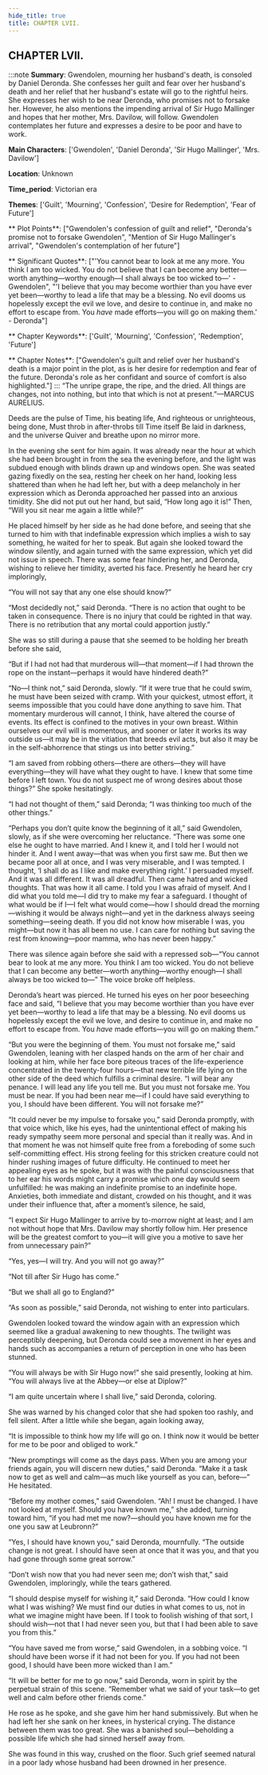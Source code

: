 ```yaml
---
hide_title: true
title: CHAPTER LVII.
---
```

## CHAPTER LVII.
:::note
**Summary**:
Gwendolen, mourning her husband's death, is consoled by Daniel Deronda. She confesses her guilt and fear over her husband's death and her relief that her husband's estate will go to the rightful heirs. She expresses her wish to be near Deronda, who promises not to forsake her. However, he also mentions the impending arrival of Sir Hugo Mallinger and hopes that her mother, Mrs. Davilow, will follow. Gwendolen contemplates her future and expresses a desire to be poor and have to work.

**Main Characters**:
['Gwendolen', 'Daniel Deronda', 'Sir Hugo Mallinger', 'Mrs. Davilow']

**Location**:
Unknown

**Time_period**:
Victorian era

**Themes**:
['Guilt', 'Mourning', 'Confession', 'Desire for Redemption', 'Fear of Future']

** Plot Points**:
["Gwendolen's confession of guilt and relief", "Deronda's promise not to forsake Gwendolen", "Mention of Sir Hugo Mallinger's arrival", "Gwendolen's contemplation of her future"]

** Significant Quotes**:
["'You cannot bear to look at me any more. You think I am too wicked. You do not believe that I can become any better—worth anything—worthy enough—I shall always be too wicked to—' - Gwendolen", "'I believe that you may become worthier than you have ever yet been—worthy to lead a life that may be a blessing. No evil dooms us hopelessly except the evil we love, and desire to continue in, and make no effort to escape from. You _have_ made efforts—you will go on making them.' - Deronda"]

** Chapter Keywords**:
['Guilt', 'Mourning', 'Confession', 'Redemption', 'Future']

** Chapter Notes**:
["Gwendolen's guilt and relief over her husband's death is a major point in the plot, as is her desire for redemption and fear of the future. Deronda's role as her confidant and source of comfort is also highlighted."]
:::
“The unripe grape, the ripe, and the dried. All things are changes, not into nothing, but into that which is not at present.”—MARCUS AURELIUS. 

Deeds are the pulse of Time, his beating life, And righteous or unrighteous, being done, Must throb in after-throbs till Time itself Be laid in darkness, and the universe Quiver and breathe upon no mirror more. 

In the evening she sent for him again. It was already near the hour at which she had been brought in from the sea the evening before, and the light was subdued enough with blinds drawn up and windows open. She was seated gazing fixedly on the sea, resting her cheek on her hand, looking less shattered than when he had left her, but with a deep melancholy in her expression which as Deronda approached her passed into an anxious timidity. She did not put out her hand, but said, “How long ago it is!” Then, “Will you sit near me again a little while?” 

He placed himself by her side as he had done before, and seeing that she turned to him with that indefinable expression which implies a wish to say something, he waited for her to speak. But again she looked toward the window silently, and again turned with the same expression, which yet did not issue in speech. There was some fear hindering her, and Deronda, wishing to relieve her timidity, averted his face. Presently he heard her cry imploringly, 

“You will not say that any one else should know?” 

“Most decidedly not,” said Deronda. “There is no action that ought to be taken in consequence. There is no injury that could be righted in that way. There is no retribution that any mortal could apportion justly.” 

She was so still during a pause that she seemed to be holding her breath before she said, 

“But if I had not had that murderous will—that moment—if I had thrown the rope on the instant—perhaps it would have hindered death?” 

“No—I think not,” said Deronda, slowly. “If it were true that he could swim, he must have been seized with cramp. With your quickest, utmost effort, it seems impossible that you could have done anything to save him. That momentary murderous will cannot, I think, have altered the course of events. Its effect is confined to the motives in your own breast. Within ourselves our evil will is momentous, and sooner or later it works its way outside us—it may be in the vitiation that breeds evil acts, but also it may be in the self-abhorrence that stings us into better striving.” 

“I am saved from robbing others—there are others—they will have everything—they will have what they ought to have. I knew that some time before I left town. You do not suspect me of wrong desires about those things?” She spoke hesitatingly. 

“I had not thought of them,” said Deronda; “I was thinking too much of the other things.” 

“Perhaps you don’t quite know the beginning of it all,” said Gwendolen, slowly, as if she were overcoming her reluctance. “There was some one else he ought to have married. And I knew it, and I told her I would not hinder it. And I went away—that was when you first saw me. But then we became poor all at once, and I was very miserable, and I was tempted. I thought, ‘I shall do as I like and make everything right.’ I persuaded myself. And it was all different. It was all dreadful. Then came hatred and wicked thoughts. That was how it all came. I told you I was afraid of myself. And I did what you told me—I did try to make my fear a safeguard. I thought of what would be if I—I felt what would come—how I should dread the morning—wishing it would be always night—and yet in the darkness always seeing something—seeing death. If you did not know how miserable I was, you might—but now it has all been no use. I can care for nothing but saving the rest from knowing—poor mamma, who has never been happy.” 

There was silence again before she said with a repressed sob—“You cannot bear to look at me any more. You think I am too wicked. You do not believe that I can become any better—worth anything—worthy enough—I shall always be too wicked to—” The voice broke off helpless. 

Deronda’s heart was pierced. He turned his eyes on her poor beseeching face and said, “I believe that you may become worthier than you have ever yet been—worthy to lead a life that may be a blessing. No evil dooms us hopelessly except the evil we love, and desire to continue in, and make no effort to escape from. You _have_ made efforts—you will go on making them.” 

“But you were the beginning of them. You must not forsake me,” said Gwendolen, leaning with her clasped hands on the arm of her chair and looking at him, while her face bore piteous traces of the life-experience concentrated in the twenty-four hours—that new terrible life lying on the other side of the deed which fulfills a criminal desire. “I will bear any penance. I will lead any life you tell me. But you must not forsake me. You must be near. If you had been near me—if I could have said everything to you, I should have been different. You will not forsake me?” 

“It could never be my impulse to forsake you,” said Deronda promptly, with that voice which, like his eyes, had the unintentional effect of making his ready sympathy seem more personal and special than it really was. And in that moment he was not himself quite free from a foreboding of some such self-committing effect. His strong feeling for this stricken creature could not hinder rushing images of future difficulty. He continued to meet her appealing eyes as he spoke, but it was with the painful consciousness that to her ear his words might carry a promise which one day would seem unfulfilled: he was making an indefinite promise to an indefinite hope. Anxieties, both immediate and distant, crowded on his thought, and it was under their influence that, after a moment’s silence, he said, 

“I expect Sir Hugo Mallinger to arrive by to-morrow night at least; and I am not without hope that Mrs. Davilow may shortly follow him. Her presence will be the greatest comfort to you—it will give you a motive to save her from unnecessary pain?” 

“Yes, yes—I will try. And you will not go away?” 

“Not till after Sir Hugo has come.” 

“But we shall all go to England?” 

“As soon as possible,” said Deronda, not wishing to enter into particulars. 

Gwendolen looked toward the window again with an expression which seemed like a gradual awakening to new thoughts. The twilight was perceptibly deepening, but Deronda could see a movement in her eyes and hands such as accompanies a return of perception in one who has been stunned. 

“You will always be with Sir Hugo now!” she said presently, looking at him. “You will always live at the Abbey—or else at Diplow?” 

“I am quite uncertain where I shall live,” said Deronda, coloring. 

She was warned by his changed color that she had spoken too rashly, and fell silent. After a little while she began, again looking away, 

“It is impossible to think how my life will go on. I think now it would be better for me to be poor and obliged to work.” 

“New promptings will come as the days pass. When you are among your friends again, you will discern new duties,” said Deronda. “Make it a task now to get as well and calm—as much like yourself as you can, before—” He hesitated. 

“Before my mother comes,” said Gwendolen. “Ah! I must be changed. I have not looked at myself. Should you have known me,” she added, turning toward him, “if you had met me now?—should you have known me for the one you saw at Leubronn?” 

“Yes, I should have known you,” said Deronda, mournfully. “The outside change is not great. I should have seen at once that it was you, and that you had gone through some great sorrow.” 

“Don’t wish now that you had never seen me; don’t wish that,” said Gwendolen, imploringly, while the tears gathered. 

“I should despise myself for wishing it,” said Deronda. “How could I know what I was wishing? We must find our duties in what comes to us, not in what we imagine might have been. If I took to foolish wishing of that sort, I should wish—not that I had never seen you, but that I had been able to save you from this.” 

“You have saved me from worse,” said Gwendolen, in a sobbing voice. “I should have been worse if it had not been for you. If you had not been good, I should have been more wicked than I am.” 

“It will be better for me to go now,” said Deronda, worn in spirit by the perpetual strain of this scene. “Remember what we said of your task—to get well and calm before other friends come.” 

He rose as he spoke, and she gave him her hand submissively. But when he had left her she sank on her knees, in hysterical crying. The distance between them was too great. She was a banished soul—beholding a possible life which she had sinned herself away from. 

She was found in this way, crushed on the floor. Such grief seemed natural in a poor lady whose husband had been drowned in her presence. 

